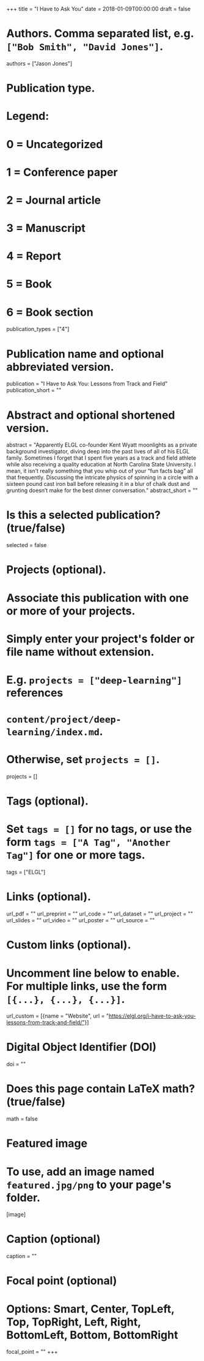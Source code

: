 +++
title = "I Have to Ask You"
date = 2018-01-09T00:00:00
draft = false

# Authors. Comma separated list, e.g. `["Bob Smith", "David Jones"]`.
authors = ["Jason Jones"]

# Publication type.
# Legend:
# 0 = Uncategorized
# 1 = Conference paper
# 2 = Journal article
# 3 = Manuscript
# 4 = Report
# 5 = Book
# 6 = Book section
publication_types = ["4"]

# Publication name and optional abbreviated version.
publication = "I Have to Ask You: Lessons from Track and Field"
publication_short = ""

# Abstract and optional shortened version.
abstract = "Apparently ELGL co-founder Kent Wyatt moonlights as a private background investigator, diving deep into the past lives of all of his ELGL family. Sometimes I forget that I spent five years as a track and field athlete while also receiving a quality education at North Carolina State University. I mean, it isn’t really something that you whip out of your “fun facts bag” all that frequently. Discussing the intricate physics of spinning in a circle with a sixteen pound cast iron ball before releasing it in a blur of chalk dust and grunting doesn’t make for the best dinner conversation."
abstract_short = ""

# Is this a selected publication? (true/false)
selected = false

# Projects (optional).
#   Associate this publication with one or more of your projects.
#   Simply enter your project's folder or file name without extension.
#   E.g. `projects = ["deep-learning"]` references 
#   `content/project/deep-learning/index.md`.
#   Otherwise, set `projects = []`.
projects = []

# Tags (optional).
#   Set `tags = []` for no tags, or use the form `tags = ["A Tag", "Another Tag"]` for one or more tags.
tags = ["ELGL"]

# Links (optional).
url_pdf = ""
url_preprint = ""
url_code = ""
url_dataset = ""
url_project = ""
url_slides = ""
url_video = ""
url_poster = ""
url_source = ""

# Custom links (optional).
#   Uncomment line below to enable. For multiple links, use the form `[{...}, {...}, {...}]`.
url_custom = [{name = "Website", url = "https://elgl.org/i-have-to-ask-you-lessons-from-track-and-field/"}]

# Digital Object Identifier (DOI)
doi = ""

# Does this page contain LaTeX math? (true/false)
math = false

# Featured image
# To use, add an image named `featured.jpg/png` to your page's folder. 
[image]
  # Caption (optional)
  caption = ""

  # Focal point (optional)
  # Options: Smart, Center, TopLeft, Top, TopRight, Left, Right, BottomLeft, Bottom, BottomRight
  focal_point = ""
+++

